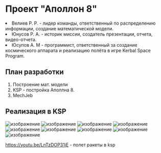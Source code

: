 <h1>Проект "Аполлон 8"</h1>

<p>
  <li>Велиев Р. Р. - лидер команды, ответственный по распределению информации, создание математической модели.
</li>
  <li>Юнусов Р. А. - историк миссии, создатель презентации, отчета, видео-отчета.
</li>
  <li>Юсупов А. М - программист, ответственный за создание космического аппарата и реализацию полёта в игре Kerbal Space Program.</li>
</p>

<h2>План разработки</h2>
<ol>
  <li>Построение мат. модели</li>
  <li>KSP - постройка Аполлна 8. </li>
  <li>MесhJeb</li>
</ol>

<h2>Реализация в KSP</h2>

![изображение](https://github.com/Kiaxa228/apollon8_mission/assets/42683382/9b52ee9c-90cf-4023-8b6c-654ee2898ce4)
![изображение](https://github.com/Kiaxa228/apollon8_mission/assets/42683382/2c250c6c-505d-4483-bcdb-194d51ae61ea)
![изображение](https://github.com/Kiaxa228/apollon8_mission/assets/42683382/14280ebb-adfd-4b3f-bc30-426e615ba4b9)
![изображение](https://github.com/Kiaxa228/apollon8_mission/assets/42683382/6f40b472-5e62-44f9-b97f-e10a88206fd2)
![изображение](https://github.com/Kiaxa228/apollon8_mission/assets/42683382/50d8bf2b-38ea-4590-afb1-dfbfb2884eb4)
![изображение](https://github.com/Kiaxa228/apollon8_mission/assets/42683382/c86f363a-a845-4558-a5c2-e0fe13a54f29)
![изображение](https://github.com/Kiaxa228/apollon8_mission/assets/42683382/cce3c3c9-ca0f-49f6-9f44-6cb01183ccea)
![изображение](https://github.com/Kiaxa228/apollon8_mission/assets/42683382/cfee2973-cbc3-407f-b998-5365e3f72349)
![изображение](https://github.com/Kiaxa228/apollon8_mission/assets/42683382/c79b9f4b-ec22-4ce0-bebe-a6788769e75f)

https://youtu.be/LnTzDOP31jE - полет ракеты в ksp
